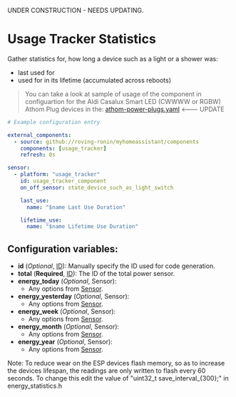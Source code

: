 UNDER CONSTRUCTION - NEEDS UPDATING.

# Usage Tracker Statistics

Gather statistics for, how long a device such as a light or a shower was:
* last used for
* used for in its lifetime (accumulated across reboots)


> You can take a look at sample of usage of the component in configuartion for the Aldi Casalux Smart LED (CWWWW or RGBW) Athom Plug devices in the: [athom-power-plugs.yaml](../../esphome/sensors/athom-power-plugs.yaml)  <--- UPDATE 

```yaml
# Example configuration entry

external_components:
  - source: github://roving-ronin/myhomeassistant/components
    components: [usage_tracker]
    refresh: 0s

sensor:
  - platform: "usage_tracker"
    id: usage_tracker_component
    on_off_sensor: state_device_such_as_light_switch

    last_use:
      name: "$name Last Use Duration"

    lifetime_use:
      name: "$name Lifetime Use Duration"

```

## Configuration variables:
* **id** (*Optional*, [ID](https://esphome.io/guides/configuration-types.html#config-id)): Manually specify the ID used for code generation.
* **total** (**Required**, [ID](https://esphome.io/guides/configuration-types.html#config-id)): The ID of the total power sensor.
* **energy_today** (*Optional*, Sensor):
  * Any options from [Sensor](https://esphome.io/components/sensor/index.html#config-sensor).
* **energy_yesterday** (*Optional*, Sensor):
  * Any options from [Sensor](https://esphome.io/components/sensor/index.html#config-sensor).
* **energy_week** (*Optional*, Sensor):
  * Any options from [Sensor](https://esphome.io/components/sensor/index.html#config-sensor).
* **energy_month** (*Optional*, Sensor):
  * Any options from [Sensor](https://esphome.io/components/sensor/index.html#config-sensor).
* **energy_year** (*Optional*, Sensor):
  * Any options from [Sensor](https://esphome.io/components/sensor/index.html#config-sensor).

Note: To reduce wear on the ESP devices flash memory, so as to increase the devices lifespan, the readings are only written to flash every 60 seconds. To change this edit the value of "uint32_t save_interval_{300};" in energy_statistics.h
